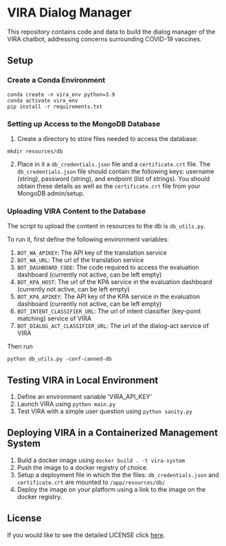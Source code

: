 # VIRA Dialog Manager
This repository contains code and data to build the dialog manager of the VIRA chatbot, addressing concerns surrounding COVID-19 vaccines.

## Setup
### Create a Conda Environment
```shell
conda create -n vira_env python=3.9
conda activate vira_env
pip install -r requirements.txt
```
### Setting up Access to the MongoDB Database
1. Create a directory to store files needed to access the database:
```shell
mkdir resources/db
```
2. Place in it a `db_credentials.json` file and a `certificate.crt` file. The `db_credentials.json` file should contain the following keys: username (string), password (string), and endpoint (list of strings). You should obtain these details as well as the `certificate.crt` file from your MongoDB admin/setup. 

### Uploading VIRA Content to the Database
The script to upload the content in resources to the db is `db_utils.py`.

To run it, first define the following environment variables: 

1. `BOT_WA_APIKEY`: The API key of the translation service
2. `BOT_WA_URL`: The url of the translation service 
3. `BOT_DASHBOARD_CODE`: The code required to access the evaluation dashboard (currently not active, can be left empty)
4. `BOT_KPA_HOST`: The url of the KPA service in the evaluation dashboard (currently not active, can be left empty)
5. `BOT_KPA_APIKEY`: The API key of the KPA service in the evaluation dashboard (currently not active, can be left empty)
6. `BOT_INTENT_CLASSIFIER_URL`: The url of intent classifier (key-point matching) service of VIRA
7. `BOT_DIALOG_ACT_CLASSIFIER_URL`: The url of the dialog-act service of VIRA

Then run
```shell
python db_utils.py -conf-canned-db
```

## Testing VIRA in Local Environment
1. Define an environment variable 'VIRA_API_KEY'
2. Launch VIRA using ```python main.py```
3. Test VIRA with a simple user question using ```python sanity.py```


## Deploying VIRA in a Containerized Management System
1. Build a docker image using `docker build . -t vira-system`
2. Push the image to a docker registry of choice.
3. Setup a deployment file in which the the files: `db_credentials.json` and `certificate.crt` are mounted to `/app/resources/db/`
4. Deploy the image on your platform using a link to the image on the docker registry. 

## License

If you would like to see the detailed LICENSE click [here](LICENSE).
